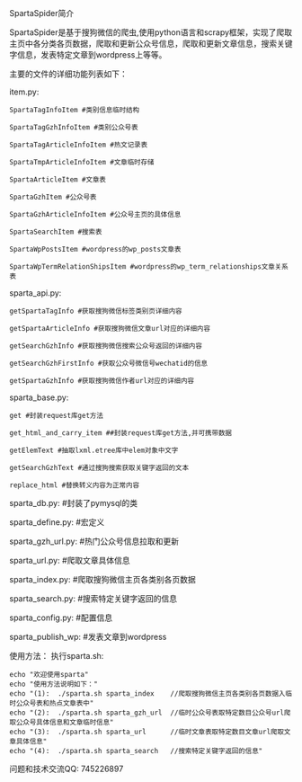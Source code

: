 
SpartaSpider简介

SpartaSpider是基于搜狗微信的爬虫,使用python语言和scrapy框架，实现了爬取主页中各分类各页数据，爬取和更新公众号信息，爬取和更新文章信息，搜索关键字信息，发表特定文章到wordpress上等等。

主要的文件的详细功能列表如下：

item.py:
	
	SpartaTagInfoItem #类别信息临时结构

	SpartaTagGzhInfoItem #类别公众号表

	SpartaTagArticleInfoItem #热文记录表

	SpartaTmpArticleInfoItem #文章临时存储

	SpartaArticleItem #文章表

	SpartaGzhItem #公众号表

	SpartaGzhArticleInfoItem #公众号主页的具体信息

	SpartaSearchItem #搜索表

	SpartaWpPostsItem #wordpress的wp_posts文章表

	SpartaWpTermRelationShipsItem #wordpress的wp_term_relationships文章关系表
 
sparta_api.py:
	
	getSpartaTagInfo #获取搜狗微信标签类别页详细内容
	
	getSpartaArticleInfo #获取搜狗微信文章url对应的详细内容

	getSearchGzhInfo #获取搜狗微信搜索公众号返回的详细内容
		
	getSearchGzhFirstInfo #获取公众号微信号wechatid的信息
		
	getSpartaGzhInfo #获取搜狗微信作者url对应的详细内容
	
sparta_base.py:

	get #封装request库get方法
	
	get_html_and_carry_item ##封装request库get方法,并可携带数据
	
	getElemText #抽取lxml.etree库中elem对象中文字
	
	getSearchGzhText #通过搜狗搜索获取关键字返回的文本
	
	replace_html #替换转义内容为正常内容
	
sparta_db.py: #封装了pymysql的类
	
sparta_define.py: #宏定义
	
sparta_gzh_url.py: #热门公众号信息拉取和更新

sparta_url.py: #爬取文章具体信息

sparta_index.py: #爬取搜狗微信主页各类别各页数据

sparta_search.py: #搜索特定关键字返回的信息

sparta_config.py: #配置信息

sparta_publish_wp: #发表文章到wordpress

使用方法：
	执行sparta.sh:
	
	echo "欢迎使用sparta"
	echo "使用方法说明如下："
	echo "(1):  ./sparta.sh sparta_index    //爬取搜狗微信主页各类别各页数据入临时公众号表和热点文章表中"
	echo "(2):  ./sparta.sh sparta_gzh_url  //临时公众号表取特定数目公众号url爬取公众号具体信息和文章临时信息"
	echo "(3):  ./sparta.sh sparta_url      //临时文章表取特定数目文章url爬取文章具体信息"
	echo "(4):  ./sparta.sh sparta_search   //搜索特定关键字返回的信息"

问题和技术交流QQ: 745226897

